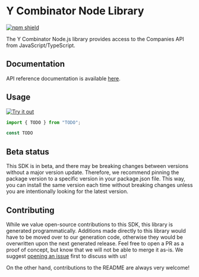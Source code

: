 # Y Combinator Node Library

[![npm shield](https://img.shields.io/npm/v/@fern-api/ycombinator)](https://www.npmjs.com/package/@fern-api/ycombinator)

The Y Combinator Node.js library provides access to the Companies API from JavaScript/TypeScript.

## Documentation

API reference documentation is available [here](https://api.ycombinator.com/v0.1/docs).

## Usage

[![Try it out](https://developer.stackblitz.com/img/open_in_stackblitz.svg)](https://stackblitz.com/edit/typescript-example-using-sdk-built-with-fern-nbxn2m?file=app.ts&view=editor)

```typescript
import { TODO } from "TODO";

const TODO
```

## Beta status

This SDK is in beta, and there may be breaking changes between versions without a major version update. Therefore, we recommend pinning the package version to a specific version in your package.json file. This way, you can install the same version each time without breaking changes unless you are intentionally looking for the latest version.

## Contributing

While we value open-source contributions to this SDK, this library is generated programmatically. Additions made directly to this library would have to be moved over to our generation code, otherwise they would be overwritten upon the next generated release. Feel free to open a PR as a proof of concept, but know that we will not be able to merge it as-is. We suggest [opening an issue](https://github.com/fern-ycombinator/ycombinator-node/issues) first to discuss with us!

On the other hand, contributions to the README are always very welcome!
